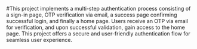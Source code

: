#This project implements a multi-step authentication process consisting of a sign-in page, OTP verification via email, a success page confirming successful login, and finally a home page. Users receive an OTP via email for verification, and upon successful validation, gain access to the home page. This project offers a secure and user-friendly authentication flow for seamless user experience.

